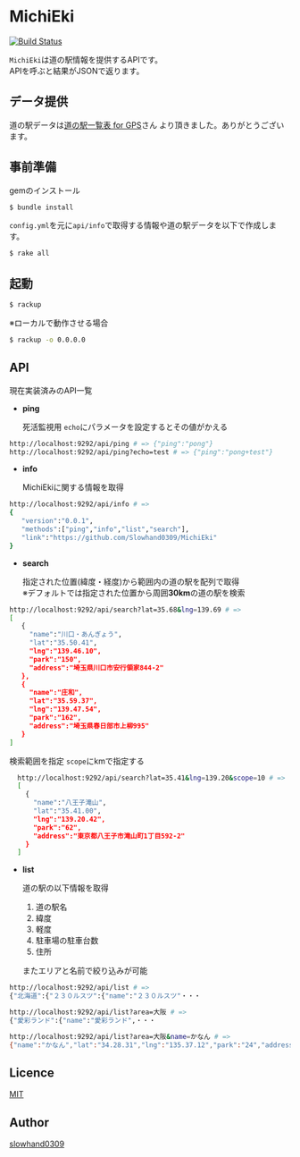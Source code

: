 # MichiEki

[![Build Status](https://travis-ci.org/Slowhand0309/MichiEki.svg?branch=master)](https://travis-ci.org/Slowhand0309/MichiEki)

`MichiEki`は道の駅情報を提供するAPIです。<br>
APIを呼ぶと結果がJSONで返ります。


## データ提供
道の駅データは[道の駅一覧表 for GPS](http://www.seaview.jp/rs/index.html)さん より頂きました。ありがとうございます。

## 事前準備

gemのインストール

```sh
$ bundle install
```

`config.yml`を元に`api/info`で取得する情報や道の駅データを以下で作成します。

```sh
$ rake all
```

## 起動

```sh
$ rackup
```

※ローカルで動作させる場合
```sh
$ rackup -o 0.0.0.0
```

## API

現在実装済みのAPI一覧

* **ping**

  死活監視用 `echo`にパラメータを設定するとその値がかえる
```sh
http://localhost:9292/api/ping # => {"ping":"pong"}
http://localhost:9292/api/ping?echo=test # => {"ping":"pong+test"}
```

* **info**

  MichiEkiに関する情報を取得
```sh
http://localhost:9292/api/info # =>
{
   "version":"0.0.1",
   "methods":["ping","info","list","search"],
   "link":"https://github.com/Slowhand0309/MichiEki"
}
```

* **search**

  指定された位置(緯度・経度)から範囲内の道の駅を配列で取得<br>
  ※デフォルトでは指定された位置から周囲**30km**の道の駅を検索
```sh
http://localhost:9292/api/search?lat=35.68&lng=139.69 # =>
[
   {
     "name":"川口・あんぎょう",
     "lat":"35.50.41",
     "lng":"139.46.10",
     "park":"150",
     "address":"埼玉県川口市安行領家844-2"
   },
   {
     "name":"庄和",
     "lat":"35.59.37",
     "lng":"139.47.54",
     "park":"162",
     "address":"埼玉県春日部市上柳995"
   }
]
```

  検索範囲を指定 `scope`にkmで指定する
```sh
  http://localhost:9292/api/search?lat=35.41&lng=139.20&scope=10 # =>
  [
    {
      "name":"八王子滝山",
      "lat":"35.41.00",
      "lng":"139.20.42",
      "park":"62",
      "address":"東京都八王子市滝山町1丁目592-2"
    }
  ]
```

* **list**

  道の駅の以下情報を取得<br>
    1. 道の駅名
    2. 緯度
    3. 軽度
    4. 駐車場の駐車台数
    5. 住所

  またエリアと名前で絞り込みが可能

```sh
http://localhost:9292/api/list # =>
{"北海道":{"２３０ルスツ":{"name":"２３０ルスツ"・・・

http://localhost:9292/api/list?area=大阪 # =>
{"愛彩ランド":{"name":"愛彩ランド",・・・

http://localhost:9292/api/list?area=大阪&name=かなん # =>
{"name":"かなん","lat":"34.28.31","lng":"135.37.12","park":"24","address":"大阪府南河内郡河南町神山523-1他"}
```


## Licence

[MIT](https://github.com/tcnksm/tool/blob/master/LICENCE)

## Author

[slowhand0309](https://github.com/Slowhand0309)
